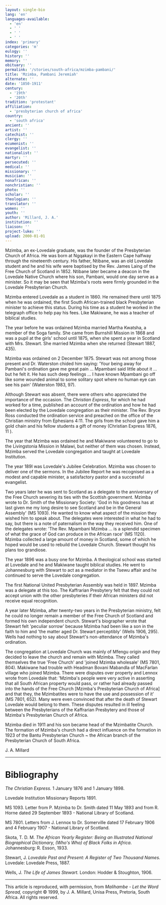 ```yaml
---
layout: single-bio
lang: 'en'
languages-available:
  - 'en'
  - ' '
  - ' '
  - ' '
index: 'primary'
categories: 'm'
eulogy: ''
history: ''
memory: ''
obituary: ''
permalink: '/stories/south-africa/mzimba-pambani/'
title: 'Mzimba, Pambani Jeremiah'
alternate: ''
date: '1850-1911'
century:
  - '19th'
  - '20th'
tradition: 'protestant'
affiliation:
  - 'presbyterian church of africa'
country:
  - 'south africa'
ancient: ''
artist: ''
catechist: ''
clergy: ''
ecumenist: ''
evangelist: ''
nationalist: ''
martyr: ''
persecuted: ''
medical: ''
missionary: ''
musician: ''
nonafrican: ''
nonchristian: ''
photo: ''
scholar: ''
theologian: ''
translator: ''
women: ''
youth: ''
author: 'Millard, J. A.'
institution: ''
liaison: ''
project-luke: ''
upload: 2000-01-01
---
```



Mzimba, an ex-Lovedale graduate, was the founder of the Presbyterian Church of Africa. He was born at Ngqakayi in the Eastern Cape halfway through the nineteenth century. His father, Ntibane, was an old Lovedale student and he and his wife were baptised by the Rev. James Laing of the Free Church of Scotland in 1852. Ntibane later became a deacon in the Lovedale Native Church where his son, Pambani, would one day serve as a minister. So it may be seen that Mzimba's roots were firmly grounded in the Lovedale Presbyterian Church.

Mzimba entered Lovedale as a student in 1860. He remained there until 1875 when he was ordained, the first South African-trained black Presbyterian minister to achieve this status. During his time as a student he worked in the telegraph office to help pay his fees. Like Makiwane, he was a teacher of biblical studies.

The year before he was ordained Mzimba married Martha Kwatsha, a member of the Soga family. She came from Burnshill Mission in 1868 and was a pupil at the girls' school until 1875, when she spent a year in Scotland with Mrs. Stewart. She married Mzimba when she returned (Stewart 1887, 435).

Mzimba was ordained on 2 December 1875. Stewart was not among those present and Dr. Waterston chided him saying: 'Your being away for Pambani's ordination gave me great pain ... Mpambani said little about it ... but he felt it. He has such deep feelings ... I have known Mpambani go off like some wounded animal to some solitary spot where no human eye can see his pain' (Waterston 1983, 97).

Although Stewart was absent, there were others who appreciated the importance of the occasion. The *Christian Express*, for which he had worked for a time, published an account of the ordination and how he had been elected by the Lovedale congregation as their minister. The Rev. Bryce Ross conducted the ordination service and preached on the office of the Christian ministry from Ephesians 4:11. The girls from the school gave him a gold chain and his fellow students a gift of money (Christian Express 1876, 11 ).

The year that Mzimba was ordained he and Makiwane volunteered to go to the Livingstonia Mission in Malawi, but neither of them was chosen. Instead, Mzimba served the Lovedale congregation and taught at Lovedale Institution.

The year 189l was Lovedale's Jubilee Celebration. Mzimba was chosen to deliver one of the sermons. In the Jubilee Report he was recognised as a modest and capable minister, a satisfactory pastor and a successful evangelist.

Two years later he was sent to Scotland as a delegate to the anniversary of the Free Church severing its ties with the Scottish government. Mzimba wrote to Dr. Smith of the Missionary Society: 'God in his goodness has at last given me my long desire to see Scotland and be in the General Assembly' (MS 1093). He wanted to know what aspect of the mission they wished him to speak about. The delegates were interested in what he had to say, but there is a note of paternalism in the way they received him. One of the delegates wrote: 'The Rev. Mpambani Mzimba ... is a splendid specimen of what the grace of God can produce in the African race' (MS 1120). Mzimba collected a large amount of money in Scotland, some of which he hoped would be used to rebuild the Lovedale Church. Stewart thought his plans too grandiose.

The year 1896 was a busy one for Mzimba. A theological school was started at Lovedale and he and Makiwane taught biblical studies. He went to Johannesburg with Stewart to act as a mediator in the Tsewu affair and he continued to serve the Lovedale congregation.

The first National United Presbyterian Assembly was held in 1897. Mzimba was a delegate at this too. The Kaffrarian Presbytery felt that they could not accept union with the other presbyteries if their African ministers did not receive equal recognition.

A year later Mzimba, after twenty-two years in the Presbyterian ministry, felt he could no longer remain a member of the Free Church of Scotland and formed his own independent church. Stewart's biographer wrote that Stewart felt 'peculiar sorrow' because Mzimba had been like a son in the faith to him and 'the matter aged Dr. Stewart perceptibly' (Wells 1906, 295). Wells had nothing to say about Stewart's non-attendance of Mzimba's ordination.

The congregation at Lovedale Church was mainly of Mfengu origin and they decided to leave the church and remain with Mzimba. They called themselves the true 'Free Church' and 'joined Mzimba wholesale' (MS 7801, 804). Makiwane had trouble with Headman Bovani Mabandla of MacFarlan village who joined Mzimba. There were disputes over property and Lennox wrote from Lovedale that: 'Mzimba's people were very active in asserting that all South African property would pass, or rather had already passed into the hands of the Free Church [Mzimba's Presbyterian Church of Africa] and that they, the Mzimbatites were to have the use and possession of it' (MS 7801, 652). Many were even convinced that after the death of Stewart Lovedale would belong to them. These disputes resulted in ill feeling between the Presbyterians of the Kaffrarian Presbytery and those of Mzimba's Presbyterian Church of Africa.

Mzimba died in 1911 and his son became head of the Mzimbatite Church. The formation of Mzimba's church had a direct influence on the formation in 1923 of the Bantu Presbyterian Church ~ the African branch of the Presbyterian Church of South Africa.

J. A. Millard

---

# Bibliography

*The Christian Express.*  1 January 1876 and 1 January 1898.

Lovedale Institution Missionary Reports 1891.

MS 1093. Letter from P. Mzimba to Dr. Smith dated 11 May 1893 and from R. Horne
dated 29 September 1893 - National Library of Scotland.

MS 7801. Letters from J. Lennox to Dr. Somerville dated 17 February 1906 and 4
February 1907 - National Library of Scotland.

Skota, T. D. M.  *The African Yearly Register:  Being an Illustrated National
Biographical Dictionary, (Who's  Who) of Black Folks in Africa*. Johannesburg: R. Esson, 1933.

Stewart, J. *Lovedale Past and Present:  A Register of Two Thousand Names.*
Lovedale: Lovedale Press, 1887.

Wells, J. *The Life  of James Stewart.* London: Hodder & Stoughton, 1906.

---

This article is reproduced, with permission, from *Malihambe - Let the Word Spread,* copyright &copy; 1999, by J. A. Millard, Unisa Press, Pretoria, South Africa.  All rights reserved.
